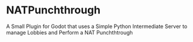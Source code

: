 # NATPunchthrough
A Small Plugin for Godot that uses a Simple Python Intermediate Server to manage Lobbies and Perform a NAT Punchthtrough
